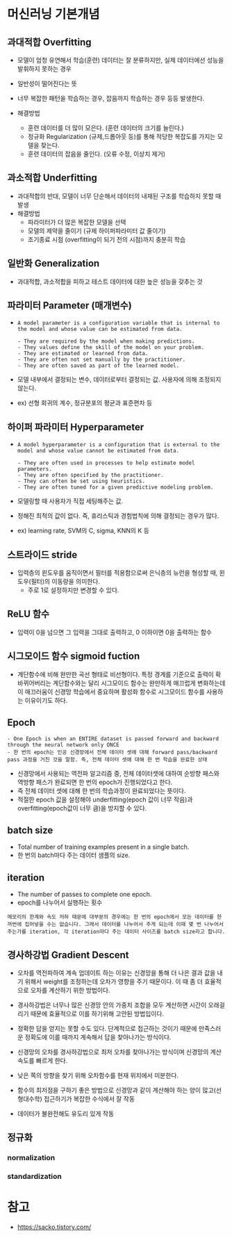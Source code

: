 # 머신러닝 기본개념

## 과대적합 Overfitting

- 모델이 엄청 유연해서 학습(훈련) 데이터는 잘 분류하지만, 실제 데이터에선 성능을 발휘하지 못하는 경우
- 일반성이 떨어진다는 뜻
- 너무 복잡한 패턴을 학습하는 경우, 잡음까지 학습하는 경우 등등 발생한다.

- 해결방법
  - 훈련 데이터를 더 많이 모은다. (훈련 데이터의 크기를 늘린다.)
  - 정규화 Regularization (규제,드롭아웃 등)를 통해 적당한 복잡도를 가지는 모델을 찾는다. 
  - 훈련 데이터의 잡음을 줄인다. (오류 수정, 이상치 제거) 

## 과소적합 Underfitting

- 과대적합의 반대, 모델이 너무 단순해서 데이터의 내재된 구조를 학습하지 못할 때 발생
- 해결방법
  - 파라미터가 더 많은 복잡한 모델을 선택
  - 모델의 제약을 줄이기 (규제 하이퍼파라미터 값 줄이기)
  - 조기종료 시점 (overfitting이 되기 전의 시점)까지 충분히 학습

## 일반화 Generalization

- 과대적합, 과소적합을 피하고 테스트 데이터에 대한 높은 성능을 갖추는 것

## 파라미터 Parameter (매개변수)

- ```
  A model parameter is a configuration variable that is internal to the model and whose value can be estimated from data.
  
  - They are required by the model when making predictions.
  - They values define the skill of the model on your problem.
  - They are estimated or learned from data.
  - They are often not set manually by the practitioner.
  - They are often saved as part of the learned model.
  ```

- 모델 내부에서 결정되는 변수, 데이터로부터 결정되는 값. 사용자에 의해 조정되지 않는다.

- ex) 선형 회귀의 계수,  정규분포의 평균과 표준편차 등 

## 하이퍼 파라미터 Hyperparameter

- ```
  A model hyperparameter is a configuration that is external to the model and whose value cannot be estimated from data.
  
  - They are often used in processes to help estimate model parameters.
  - They are often specified by the practitioner.
  - They can often be set using heuristics.
  - They are often tuned for a given predictive modeling problem.
  ```

- 모델링할 때 사용자가 직접 세팅해주는 값.

- 정해진 최적의 값이 없다. 즉, 휴리스틱과 경험법칙에 의해 결정되는 경우가 많다. 

- ex) learning rate, SVM의 C, sigma, KNN의 K 등

## 스트라이드 stride

- 입력층의 윈도우를 움직이면서 필터를 적용함으로써 은닉층의 뉴런을 형성할 때, 윈도우(필터)의 이동량을 의미한다.
  - 주로 1로 설정하지만 변경할 수 있다.

## ReLU 함수

- 입력이 0을 넘으면 그 입력을 그대로 출력하고, 0 이하이면 0을 출력하는 함수

## 시그모이드 함수 sigmoid fuction

- 계단함수에 비해 완만한 곡선 형태로 비선형이다. 특정 경계를 기준으로 출력이 확 바뀌어버리는 계단함수와는 달리 시그모이드 함수는 완만하게 매끄럽게 변화하는데 이 매끄러움이 신경망 학습에서 중요하며 활성화 함수로 시그모이드 함수를 사용하는 이유이기도 하다.

## Epoch 
```
- One Epoch is when an ENTIRE dataset is passed forward and backward through the neural network only ONCE
- 한 번의 epoch는 인공 신경망에서 전체 데이터 셋에 대해 forward pass/backward pass 과정을 거친 것을 말함. 즉, 전체 데이터 셋에 대해 한 번 학습을 완료한 상태
```
- 신경망에서 사용되는 역전파 알고리즘 중, 전체 데이터셋에 대하여 순방향 패스와 역방향 패스가 완료되면 한 번의 epoch가 진행되었다고 한다.
- 즉 전체 데이터 셋에 대해 한 번의 학습과정이 완료되었다는 뜻이다. 
- 적절한 epoch 값을 설정해야 underfitting(epoch 값이 너무 작음)과 overfitting(epoch값이 너무 큼)을 방지할 수 있다.

## batch size
- Total number of training examples present in a single batch.
- 한 번의 batch마다 주는 데이터 샘플의 size. 

## iteration
- The number of passes to complete one epoch.
- epoch를 나누어서 실행하는 횟수
```
메모리의 한계와 속도 저하 때문에 대부분의 경우에는 한 번의 epoch에서 모든 데이터를 한꺼번에 집어넣을 수는 없습니다. 그래서 데이터를 나누어서 주게 되는데 이때 몇 번 나누어서 주는가를 iteration, 각 iteration마다 주는 데이터 사이즈를 batch size라고 합니다.
```

## 경사하강법 Gradient Descent

- 오차를 역전파하여 계속 업데이트 하는 이유는 신경망을 통해 더 나은 결과 값을 내기 위해서 weight를 조정하는데 오차가 영향을 주기 때문이다. 이 때 좀 더 효율적으로 오차를 계산하기 위한 방법이다.

- 경사하강법은 너무나 많은 신경망 안의 가중치 조합을 모두 계산하면 시간이 오래걸리기 때문에 효율적으로 이를 하기위해 고안된 방법입이다. 

- 정확한 답을 얻지는 못할 수도 있다. 단계적으로 접근하는 것이기 때문에 만족스러운 정확도에 이를 때까지 계속해서 답을 찾아나가는 방식이다.

- 신경망의 오차를 경사하강법으로 최저 오차를 찾아나가는 방식이며 신경망의 계산 속도를 빠르게 한다.

- 낮은 쪽의 방향을 찾기 위해 오차함수를 현재 위치에서 미분한다.

- 함수의 최저점을 구하기 좋은 방법으로 신경망과 같이 계산해야 하는 양이 많고(선형대수학) 접근하기가 복잡한 수식에서 잘 작동

- 데이터가 불완전해도 유도리 있게 작동

## 정규화
### normalization

### standardization


# 참고

- https://sacko.tistory.com/